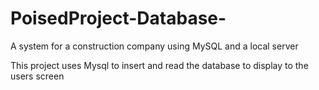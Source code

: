 # PoisedProject-Database-
A system for a construction company using MySQL and a local server

This project uses Mysql to insert and read the database to display to the users screen
